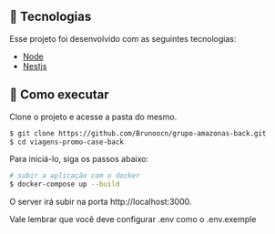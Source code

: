 ## 🧪 Tecnologias

Esse projeto foi desenvolvido com as seguintes tecnologias:

- [Node](https://nodejs.org/en/)
- [Nestjs](https://nestjs.com)

## 🚀 Como executar

Clone o projeto e acesse a pasta do mesmo.

```bash
$ git clone https://github.com/Brunoocn/grupo-amazonas-back.git
$ cd viagens-promo-case-back
```

Para iniciá-lo, siga os passos abaixo:

```bash
# subir a aplicação com o docker
$ docker-compose up --build
```

O server irá subir na porta http://localhost:3000.

Vale lembrar que você deve configurar .env como o .env.exemple